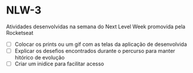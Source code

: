 # NLW-3
Atividades desenvolvidas na semana do Next Level Week promovida pela Rocketseat 
- [ ] Colocar os prints ou um gif com as telas da aplicação de desenvolvida
- [ ] Explicar os desefios encontrados durante o percurso para manter hitórico de evolução
- [ ] Criar um inidice para facilitar acesso
